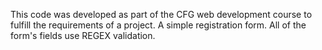 This code was developed as part of the CFG web development course to fulfill the requirements of a project.
A simple registration form.
 All of the form's fields use REGEX validation.
